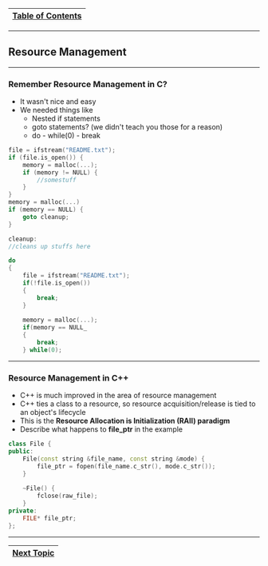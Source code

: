 |[Table of Contents](/00-Table-of-Contents.md)|
|---|

---

## Resource Management

---

### Remember Resource Management in C?

* It wasn't nice and easy
* We needed things like
  * Nested if statements
  * goto statements? \(we didn't teach you those for a reason\)
  * do - while\(0\) - break

```c
file = ifstream("README.txt");
if (file.is_open()) {
    memory = malloc(...);
    if (memory != NULL) {
        //somestuff
    }
}
memory = malloc(...)
if (memory == NULL) {
    goto cleanup;
}

cleanup:
//cleans up stuffs here
```

```c
do
{
    file = ifstream("README.txt");
    if(!file.is_open())
    {
        break;
    }
    
    memory = malloc(...);
    if(memory == NULL_
    {
        break;
    } while(0);
```

---

### Resource Management in C++

* C++ is much improved in the area of resource management
* C++ ties a class to a resource, so resource acquisition/release is tied to an object's lifecycle
* This is the **Resource Allocation is Initialization \(RAII\) paradigm**
* Describe what happens to **file\_ptr** in the example

```cpp
class File {
public:
    File(const string &file_name, const string &mode) {
        file_ptr = fopen(file_name.c_str(), mode.c_str());
    }
        
    ~File() {
        fclose(raw_file);
    }
private:
    FILE* file_ptr;
};
```

---

|[Next Topic](/ch05_Resource_Management/5.02_error-handling.md)|
|---|
